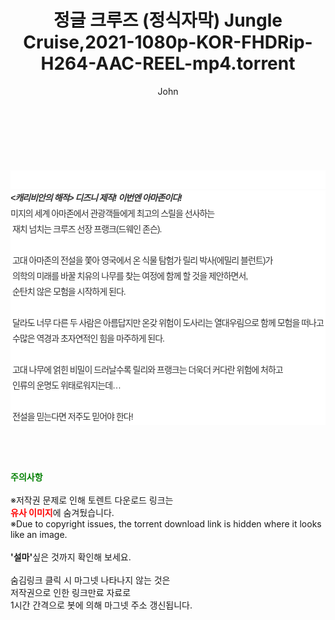 ﻿---
layout: post
title:  "정글 크루즈 (정식자막) Jungle Cruise,2021-1080p-KOR-FHDRip-H264-AAC-REEL-mp4.torrent"
author: John
categories: [ 영화 ]
tags: [  ]
image:  
description: "정글 크루즈 (정식자막) Jungle Cruise,2021-1080p-KOR-FHDRip-H264-AAC-REEL-mp4 torrent 정보 공유"
toc: true
toc_sticky: true
---

<br>
<div class="view-img">
<a class="view_image" href="http://torrentmobile61.com/bbs/view_image.php?fn=%2Fdata%2Ffile%2Fmovie%2F3735182707_WsH6TbGk_26f5bbcb031c8e90981de315172d021521c7a1fc.jpg" target="_blank"><img alt="" class="img-tag" content="http://torrentmobile61.com/data/file/movie/3735182707_WsH6TbGk_26f5bbcb031c8e90981de315172d021521c7a1fc.jpg" itemprop="image" src="http://torrentmobile61.com/data/file/movie/3735182707_WsH6TbGk_26f5bbcb031c8e90981de315172d021521c7a1fc.jpg"/></a><a class="view_image" href="http://torrentmobile61.com/bbs/view_image.php?fn=%2Fdata%2Ffile%2Fmovie%2F3735182707_owYzplLt_e6e878534f7036369db42d19c8d4f75bdfca8376.jpg" target="_blank"><img alt="" class="img-tag" content="http://torrentmobile61.com/data/file/movie/3735182707_owYzplLt_e6e878534f7036369db42d19c8d4f75bdfca8376.jpg" itemprop="image" src="http://torrentmobile61.com/data/file/movie/3735182707_owYzplLt_e6e878534f7036369db42d19c8d4f75bdfca8376.jpg"/></a></div><div class="view-content" itemprop="description">
<p><br/></p><div class="title_area" style="margin:0px 0px 9px;padding:0px;list-style:none;font-size:12px;font-family:'나눔고딕', NanumGothic, '돋움', Dotum, Helvetica, 'AppleSDGothicNeo-Medium', AppleGothic, sans-serif;height:30px;float:none;background-color:rgb(255,255,255);"><h4 class="h_story" style="margin:5px 10px 0px 0px;padding:0px;list-style:none;font-size:12px;font-family:'돋움', sans-serif;height:18px;width:49px;background:url(&quot;https://ssl.pstatic.net/static/movie/2020/10/h_tx_sp5.png&quot;) no-repeat 0px -17px;float:left;"><strong class="blind" style="margin:0px;padding:0px;list-style:none;font-size:0px;font-family:inherit;color:inherit;width:1px;height:1px;line-height:0;">줄거리</strong></h4></div><h5 class="h_tx_story" style="margin:-7px 0px 1px;padding:0px;list-style:none;font-size:14px;font-family:'나눔고딕', NanumGothic, Helvetica, sans-serif;color:rgb(51,51,51);background-image:url(&quot;https://ssl.pstatic.net/static/movie/2014/01/blank.gif&quot;);letter-spacing:-1px;line-height:25px;background-color:rgb(255,255,255);">&lt;캐리비안의 해적&gt; 디즈니 제작! 이번엔 아마존이다!</h5><p class="con_tx" style="margin-top:-1px;margin-bottom:-6px;list-style:none;font-size:14px;font-family:'나눔고딕', NanumGothic, '돋움', Dotum, Helvetica, 'AppleSDGothicNeo-Medium', AppleGothic, sans-serif;color:rgb(51,51,51);background-image:url(&quot;https://ssl.pstatic.net/static/movie/2014/01/blank.gif&quot;);letter-spacing:-1px;line-height:25px;background-color:rgb(255,255,255);">미지의 세계 아마존에서 관광객들에게 최고의 스릴을 선사하는<br style="list-style:none;font-size:12px;font-family:'돋움', sans-serif;color:rgb(0,0,0);"/> 재치 넘치는 크루즈 선장 프랭크(드웨인 존슨).<br style="list-style:none;font-size:12px;font-family:'돋움', sans-serif;color:rgb(0,0,0);"/> <br style="list-style:none;font-size:12px;font-family:'돋움', sans-serif;color:rgb(0,0,0);"/> 고대 아마존의 전설을 쫓아 영국에서 온 식물 탐험가 릴리 박사(에밀리 블런트)가<br style="list-style:none;font-size:12px;font-family:'돋움', sans-serif;color:rgb(0,0,0);"/> 의학의 미래를 바꿀 치유의 나무를 찾는 여정에 함께 할 것을 제안하면서,<br style="list-style:none;font-size:12px;font-family:'돋움', sans-serif;color:rgb(0,0,0);"/> 순탄치 않은 모험을 시작하게 된다.<br style="list-style:none;font-size:12px;font-family:'돋움', sans-serif;color:rgb(0,0,0);"/> <br style="list-style:none;font-size:12px;font-family:'돋움', sans-serif;color:rgb(0,0,0);"/> 달라도 너무 다른 두 사람은 아름답지만 온갖 위험이 도사리는 열대우림으로 함께 모험을 떠나고<br style="list-style:none;font-size:12px;font-family:'돋움', sans-serif;color:rgb(0,0,0);"/> 수많은 역경과 초자연적인 힘을 마주하게 된다.<br style="list-style:none;font-size:12px;font-family:'돋움', sans-serif;color:rgb(0,0,0);"/> <br style="list-style:none;font-size:12px;font-family:'돋움', sans-serif;color:rgb(0,0,0);"/> 고대 나무에 얽힌 비밀이 드러날수록 릴리와 프랭크는 더욱더 커다란 위험에 처하고<br style="list-style:none;font-size:12px;font-family:'돋움', sans-serif;color:rgb(0,0,0);"/> 인류의 운명도 위태로워지는데…<br style="list-style:none;font-size:12px;font-family:'돋움', sans-serif;color:rgb(0,0,0);"/> <br style="list-style:none;font-size:12px;font-family:'돋움', sans-serif;color:rgb(0,0,0);"/> 전설을 믿는다면 저주도 믿어야 한다!</p> </div>
    
<br><br><br>
<p data-ke-size="size16"><b><span style="color: green;">주의사항</span></b><br /><br />※저작권 문제로 인해 토렌트 다운로드 링크는<br /><b><span style="color: red;">유사 이미지</span></b>에 숨겨뒀습니다.<br />※Due to copyright issues, the torrent download link is hidden where it looks like an image.<br /><br /><b>'설마'</b>싶은 것까지 확인해 보세요.<br /><br />숨김링크 클릭 시 마그넷 나타나지 않는 것은<br />저작권으로 인한 링크만료 자료로<br />1시간 간격으로 봇에 의해 마그넷 주소 갱신됩니다.</p>
